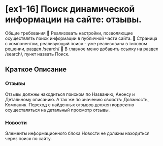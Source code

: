 
# [ex1-16] Поиск динамической информации на сайте: отзывы.

Общие требования
 Реализовать настройки, позволяющие осуществлять поиск информации в публичной части
сайта.
 Страница с компонентом, реализующий поиск - уже реализована в типовом решении, раздел
/search/
 В главное меню добавить ссылку на раздел /search/, пункт назвать Поиск.

## Краткое Описание

### Отзывы
Отзывы должны находиться поиском по Названию, Анонсу и Детальному описанию. А
так же по значению свойств: Должность, Компания.
Переход с найденных отзывов должен корректно осуществляться на детальный
просмотр отзывы.

### Новости
Элементы информационного блока Новости не должны находиться через поиск по
сайту.
